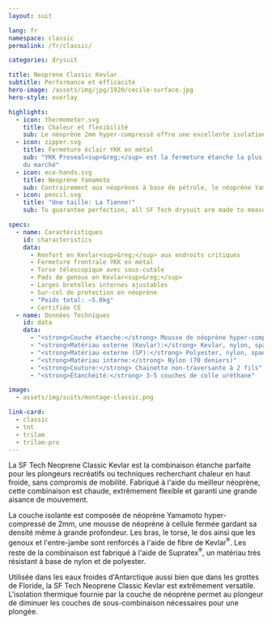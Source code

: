 ```yaml
---
layout: suit

lang: fr
namespace: classic
permalink: /fr/classic/

categories: drysuit

title: Neoprene Classic Kevlar
subtitle: Performance et efficacité
hero-image: /assets/img/jpg/1920/cecile-surface.jpg
hero-style: overlay

highlights:
  - icon: thermometer.svg
    title: Chaleur et flexibilité
    sub: Le néoprène 2mm hyper-compressé offre une excellente isolation thermique tout en garantissant un comfort hors-norme
  - icon: zipper.svg
    title: Fermeture éclair YKK en métal
    sub: "YKK Proseal<sup>&reg;</sup> est la fermeture étanche la plus résistance
    du marché"
  - icon: eco-hands.svg
    title: Neoprène Yamamoto
    sub: Contrairement aux néoprènes à base de pétrole, le néoprène Yamamoto est fabriqué à 99.7% de roche de calcaire
  - icon: pencil.svg
    title: "Une taille: La Tienne!"
    sub: To guarantee perfection, all SF Tech drysuit are made to measure with your choice of options and colors

specs:
  - name: Caractéristiques
    id: characteristics
    data:
      - Renfort en Kevlar<sup>&reg;</sup> aux endroits critiques
      - Fermeture frontrale YKK en métal
      - Torse télescopique avec sous-cutale
      - Pads de genoux en Kevlar<sup>&reg;</sup>
      - Larges bretelles internes ajustables
      - Sur-col de protection en néoprène
      - "Poids total: ~5.0kg"
      - Certifiée CE
  - name: Données Techniques
    id: data
    data:
      - "<strong>Couche étanche:</strong> Mousse de néoprène hyper-compressée de 2mm"
      - "<strong>Matériau externe (Kevlar):</strong> Kevlar, nylon, spandex"
      - "<strong>Matériau externe (SP):</strong> Polyester, nylon, spandex"
      - "<strong>Matériau interne:</strong> Nylon (70 deniers)"
      - "<strong>Couture:</strong> Chainette non-traversante à 2 fils"
      - "<strong>Étanchéité:</strong> 3-5 couches de colle uréthane"

image:
  - assets/img/suits/montage-classic.png

link-card:
  - classic
  - tnt
  - trilam
  - trilam-pro
---
```

La SF Tech Neoprene Classic Kevlar est la combinaison étanche parfaite pour les plongeurs recréatifs ou techniques recherchant chaleur en haut froide, sans compromis de mobilité. Fabriqué à l'aide du meilleur néoprène, cette combinaison est chaude, extrêmement flexible et garanti une grande aisance de mouvement.

La couche isolante est composée de néoprène Yamamoto hyper-compressé de 2mm, une mousse de néoprène à cellule fermée gardant sa densité même à grande profondeur. Les bras, le torse, le dos ainsi que les genoux et l'entre-jambe sont renforcés à l'aide de fibre de Kevlar<sup>&reg;</sup>. Les reste de la combinaison est fabriqué à l'aide de Supratex<sup>&reg;</sup>, un matériau très résistant à base de nylon et de polyester.

Utilisée dans les eaux froides d'Antarctique aussi bien que dans les grottes de Floride, la SF Tech Neoprene Classic Kevlar est extrêmement versatile. L'isolation thermique fournie par la couche de néoprène permet au plongeur de diminuer les couches de sous-combinaison nécessaires pour une plongée.
